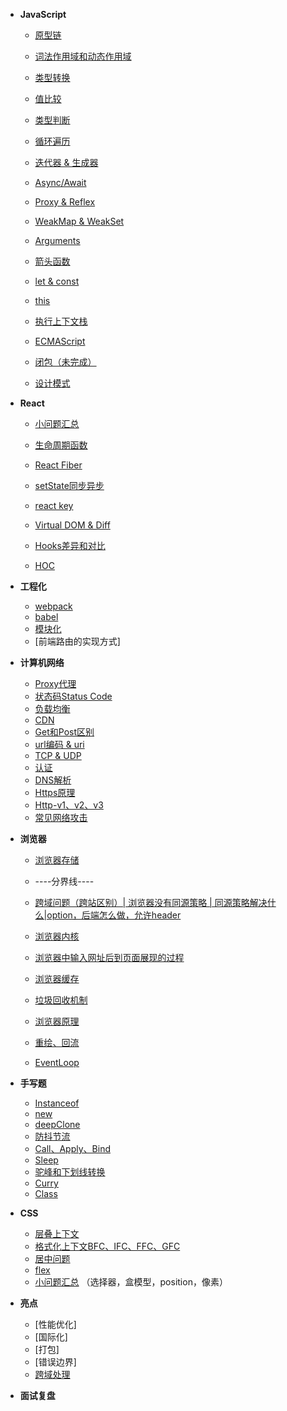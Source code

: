 - **JavaScript**
  - [原型链](base/javascript/prototypeChain.md)
  - [词法作用域和动态作用域](base/javascript/scope.md)
  - [类型转换](base/javascript/typeConversion.md)
  - [值比较](base/javascript/compare.md)
  - [类型判断](base/javascript/typeJudge.md)
  - [循环遍历](base/javascript/loop.md)
  - [迭代器 & 生成器](base/javascript/iterate.md)
  - [Async/Await](base/javascript/async-await.md)
  - [Proxy & Reflex](base/javascript/proxy-reflex.md)
  - [WeakMap & WeakSet](base/javascript/weakset-weakmap.md)
  - [Arguments](base/javascript/arguments.md)
  - [箭头函数](base/javascript/arrowfunc.md)
  - [let & const](base/javascript/let-const.md)
  - [this](base/javascript/this.md)
  - [执行上下文栈](base/javascript/ecStack.md)
  - [ECMAScript](base/javascript/es.md)

  - [闭包（未完成）](base/javascript/closure.md)
  - [设计模式](base/javascript/closure.md)

- **React**
  - [小问题汇总](base/react/qa.md)

  - [生命周期函数](base/react/lifecycles.md)
  - [React Fiber](base/react/fiber.md)
  - [setState同步异步](base/react/state.md)
  - [react key](base/react/key.md)
  - [Virtual DOM & Diff](base/react/virtualDom.md)
  - [Hooks差异和对比](base/)
  - [HOC](base/react/hoc.md)
- **工程化**
  - [webpack](base/project/webpack.md)
  - [babel](base/project/babel.md)
  - [模块化](base/project/module.md)
  - [前端路由的实现方式]
- **计算机网络**
  - [Proxy代理](base/network/proxy.md)
  - [状态码Status Code](base/network/code.md)
  - [负载均衡](base/network/loadBalance.md)
  - [CDN](base/network/cdn.md)
  - [Get和Post区别](base/network/request.md)
  - [url编码 & uri](base/network/url.md)
  - [TCP & UDP](base/network/tcp.md)
  - [认证](base/network/auth.md)
  - [DNS解析](base/network/dns.md)
  - [Https原理](base/network/https.md)
  - [Http-v1、v2、v3](base/network/http.md)
  - [常见网络攻击](base/network/attacks.md)
- **浏览器**
  - [浏览器存储](base/browser/storage.md)
  - ----分界线----

  - [跨域问题（跨站区别）| 浏览器没有同源策略 | 同源策略解决什么|option，后端怎么做，允许header](base/test.md)
  - [浏览器内核]()
  - [浏览器中输入网址后到页面展现的过程](base/)
  - [浏览器缓存](base/test.md)
  - [垃圾回收机制]()
  - [浏览器原理]()
  - [重绘、回流]()
  - [EventLoop]()
- **手写题**
  - [Instanceof](base/codeWriting/instanceof.md)
  - [new](base/codeWriting/new.md)
  - [deepClone](base/codeWriting/deepClone.md)
  - [防抖节流](base/codeWriting/debounce-throttle.md)
  - [Call、Apply、Bind](base/codeWriting/call-apply-bind.md)
  - [Sleep](base/codeWriting/sleep.md)
  - [驼峰和下划线转换](base/codeWriting/hump.md)
  - [Curry](base/codeWriting/curry.md)
  - [Class](base/codeWriting/class.md)
- **CSS**
  - [层叠上下文](base)
  - [格式化上下文BFC、IFC、FFC、GFC](base/guide.md)
  - [居中问题](base/guide.md)
  - [flex](base/guide.md)
  - [小问题汇总](base/guide.md)
  （选择器，盒模型，position，像素）
- **亮点**
  - [性能优化]
  - [国际化]
  - [打包]
  - [错误边界]
  - [跨域处理](https://juejin.cn/post/6844904098148384776)
- **面试复盘**

